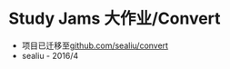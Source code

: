 # Study Jams 大作业/Convert

- 项目已迁移至[github.com/sealiu/convert](https://github.com/sealiu/convert)
-  sealiu - 2016/4
